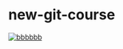 # new-git-course

[![bbbbbb](https://drive.google.com/file/d/1Im9RFDNwRRBQZNVG9OVU5YPA2NUlwqyB/view)](https://drive.google.com/open?id=1EvnyNEBmDiqoTFopwZc9Z9tH9Z-NEVHh "aaaaaa")
